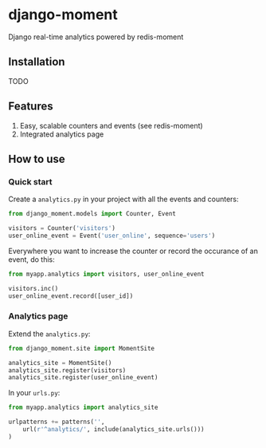 # django-moment
Django real-time analytics powered by redis-moment

## Installation
TODO

## Features
1. Easy, scalable counters and events (see redis-moment)
2. Integrated analytics page

## How to use

### Quick start

Create a ``analytics.py`` in your project with all the events and counters:

```python
from django_moment.models import Counter, Event

visitors = Counter('visitors')
user_online_event = Event('user_online', sequence='users')
```

Everywhere you want to increase the counter or record the occurance of an event, do this:

```python
from myapp.analytics import visitors, user_online_event

visitors.inc()
user_online_event.record([user_id])
```

### Analytics page

Extend the ``analytics.py``:

```python
from django_moment.site import MomentSite

analytics_site = MomentSite()
analytics_site.register(visitors)
analytics_site.register(user_online_event)
```

In your ``urls.py``:

```python
from myapp.analytics import analytics_site

urlpatterns += patterns('',
    url(r'^analytics/', include(analytics_site.urls()))
)
```
